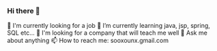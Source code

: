### Hi there 👋

<!--
**sooxounx/sooxounx** is a ✨ _special_ ✨ repository because its `README.md` (this file) appears on your GitHub profile.

Here are some ideas to get you started:-->

🔭 I'm currently looking for a job
🌱 I’m currently learning java, jsp, spring, SQL etc...
🤔 I'm looking for a company that will teach me well
💬 Ask me about anything
📫 How to reach me: sooxounx.gmail.com
